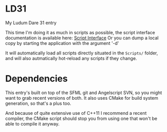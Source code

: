 LD31
====

My Ludum Dare 31 entry

This time I'm doing it as much in scripts as possible, the script interface documentation is available here: [Script Interface](https://gist.github.com/ace13/ae6db4b5c6fbcf41b7fd#file-script-interface-md)
Or you can dump a local copy by starting the application with the argument '-d'

It will automatically load all scripts directly situated in the `Scripts/` folder, and will also autmatically hot-reload any scripts if they change.

Dependencies
============

This entry's built on top of the SFML git and Angelscript SVN, so you might want to grab recent versions of both.
It also uses CMake for build system generation, so that's a plus too.

And because of quite extensive use of C++11 I recommend a recent compiler, the CMake script should stop you from using one that won't be able to compile it anyway.
